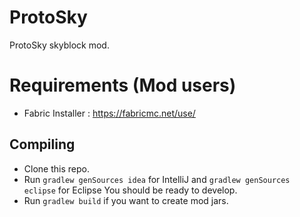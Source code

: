 # ProtoSky
ProtoSky skyblock mod.

# Requirements (Mod users)
- Fabric Installer : https://fabricmc.net/use/

## Compiling
- Clone this repo.
- Run `gradlew genSources idea` for IntelliJ and `gradlew genSources eclipse` for Eclipse
  You should be ready to develop.
- Run `gradlew build` if you want to create mod jars.